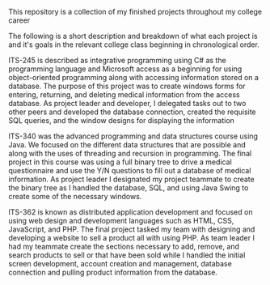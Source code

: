 This repository is a collection of my finished projects throughout my college career

The following is a short description and breakdown of what each project is and it's goals in the relevant college class beginning in chronological order.

ITS-245 is described as integrative programming using C# as the programming language and Microsoft access as a beginning for using object-oriented programming along with accessing information stored on a database. The purpose of this project was to create windows forms for entering, returning, and deleting medical information from the access database. As project leader and developer, I delegated tasks out to two other peers and developed the database connection, created the requisite SQL queries, and the window designs for displaying the information

ITS-340 was the advanced programming and data structures course using Java. We focused on the different data structures that are possible and along with the uses of threading and recursion in programming. The final project in this course was using a full binary tree to drive a medical questionnaire and use the Y/N questions to fill out a database of medical information. As project leader I designated my project teammate to create the binary tree as I handled the database, SQL, and using Java Swing to create some of the necessary windows.

ITS-362 is known as distributed application development and focused on using web design and development languages such as HTML, CSS, JavaScript, and PHP. The final project tasked my team with designing and developing a website to sell a product all with using PHP. As team leader I had my teammate create the sections necessary to add, remove, and search products to sell or that have been sold while I handled the initial screen development, account creation and management, database connection and pulling product information from the database.
